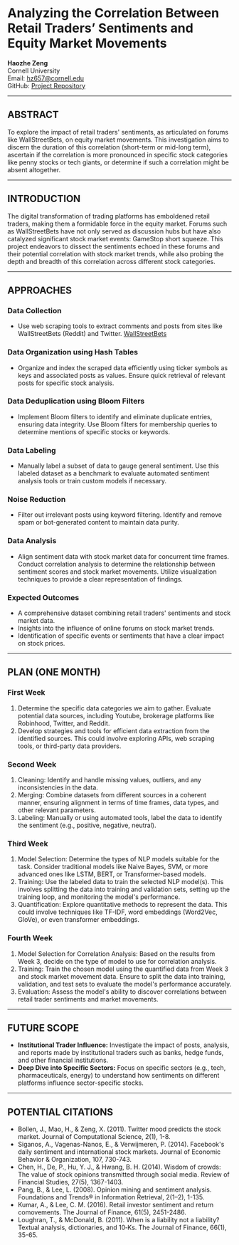 # Analyzing the Correlation Between Retail Traders’ Sentiments and Equity Market Movements

**Haozhe Zeng**  
Cornell University  
Email: [hz657@cornell.edu](mailto:hz657@cornell.edu)  
GitHub: [Project Repository](https://github.com/howie-zeng/Analyzing-the-Correlation-Between-Retail-Traders--Sentiments-and-Equity-Market-Movements)

---

## ABSTRACT

To explore the impact of retail traders' sentiments, as articulated on forums like WallStreetBets, on equity market movements. This investigation aims to discern the duration of this correlation (short-term or mid-long term), ascertain if the correlation is more pronounced in specific stock categories like penny stocks or tech giants, or determine if such a correlation might be absent altogether.

---

## INTRODUCTION

The digital transformation of trading platforms has emboldened retail traders, making them a formidable force in the equity market. Forums such as WallStreetBets have not only served as discussion hubs but have also catalyzed significant stock market events: GameStop short squeeze. This project endeavors to dissect the sentiments echoed in these forums and their potential correlation with stock market trends, while also probing the depth and breadth of this correlation across different stock categories.

---

## APPROACHES

### Data Collection

- Use web scraping tools to extract comments and posts from sites like WallStreetBets (Reddit) and Twitter.
[WallStreetBets](https://www.reddit.com/r/wallstreetbets/search/?q=flair%3A%22Daily%20Discussion%22&restrict_sr=1&sort=new) 

### Data Organization using Hash Tables

- Organize and index the scraped data efficiently using ticker symbols as keys and associated posts as values. Ensure quick retrieval of relevant posts for specific stock analysis.

### Data Deduplication using Bloom Filters

- Implement Bloom filters to identify and eliminate duplicate entries, ensuring data integrity. Use Bloom filters for membership queries to determine mentions of specific stocks or keywords.

### Data Labeling

- Manually label a subset of data to gauge general sentiment. Use this labeled dataset as a benchmark to evaluate automated sentiment analysis tools or train custom models if necessary.

### Noise Reduction

- Filter out irrelevant posts using keyword filtering. Identify and remove spam or bot-generated content to maintain data purity.

### Data Analysis

- Align sentiment data with stock market data for concurrent time frames. Conduct correlation analysis to determine the relationship between sentiment scores and stock market movements. Utilize visualization techniques to provide a clear representation of findings.

### Expected Outcomes

- A comprehensive dataset combining retail traders' sentiments and stock market data.
- Insights into the influence of online forums on stock market trends.
- Identification of specific events or sentiments that have a clear impact on stock prices.

---

## PLAN (ONE MONTH)

### First Week

1. Determine the specific data categories we aim to gather. Evaluate potential data sources, including Youtube, brokerage platforms like Robinhood, Twitter, and Reddit.
2. Develop strategies and tools for efficient data extraction from the identified sources. This could involve exploring APIs, web scraping tools, or third-party data providers.

### Second Week

1. Cleaning: Identify and handle missing values, outliers, and any inconsistencies in the data.
2. Merging: Combine datasets from different sources in a coherent manner, ensuring alignment in terms of time frames, data types, and other relevant parameters.
3. Labeling: Manually or using automated tools, label the data to identify the sentiment (e.g., positive, negative, neutral).

### Third Week

1. Model Selection: Determine the types of NLP models suitable for the task. Consider traditional models like Naive Bayes, SVM, or more advanced ones like LSTM, BERT, or Transformer-based models.
2. Training: Use the labeled data to train the selected NLP model(s). This involves splitting the data into training and validation sets, setting up the training loop, and monitoring the model's performance.
3. Quantification: Explore quantitative methods to represent the data. This could involve techniques like TF-IDF, word embeddings (Word2Vec, GloVe), or even transformer embeddings.

### Fourth Week

1. Model Selection for Correlation Analysis: Based on the results from Week 3, decide on the type of model to use for correlation analysis.
2. Training: Train the chosen model using the quantified data from Week 3 and stock market movement data. Ensure to split the data into training, validation, and test sets to evaluate the model's performance accurately.
3. Evaluation: Assess the model's ability to discover correlations between retail trader sentiments and market movements.

---

## FUTURE SCOPE

- **Institutional Trader Influence:** Investigate the impact of posts, analysis, and reports made by institutional traders such as banks, hedge funds, and other financial institutions.
- **Deep Dive into Specific Sectors:** Focus on specific sectors (e.g., tech, pharmaceuticals, energy) to understand how sentiments on different platforms influence sector-specific stocks.

---

## POTENTIAL CITATIONS

- Bollen, J., Mao, H., & Zeng, X. (2011). Twitter mood predicts the stock market. Journal of Computational Science, 2(1), 1-8.
- Siganos, A., Vagenas-Nanos, E., & Verwijmeren, P. (2014). Facebook's daily sentiment and international stock markets. Journal of Economic Behavior & Organization, 107, 730-743.
- Chen, H., De, P., Hu, Y. J., & Hwang, B. H. (2014). Wisdom of crowds: The value of stock opinions transmitted through social media. Review of Financial Studies, 27(5), 1367-1403.
- Pang, B., & Lee, L. (2008). Opinion mining and sentiment analysis. Foundations and Trends® in Information Retrieval, 2(1–2), 1-135.
- Kumar, A., & Lee, C. M. (2016). Retail investor sentiment and return comovements. The Journal of Finance, 61(5), 2451-2486.
- Loughran, T., & McDonald, B. (2011). When is a liability not a liability? Textual analysis, dictionaries, and 10‐Ks. The Journal of Finance, 66(1), 35-65.

